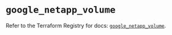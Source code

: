 # `google_netapp_volume`

Refer to the Terraform Registry for docs: [`google_netapp_volume`](https://registry.terraform.io/providers/hashicorp/google-beta/6.14.0/docs/resources/google_netapp_volume).

